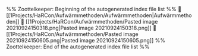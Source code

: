 %% Zoottelkeeper: Beginning of the autogenerated index file list  %%
📄 [[1Projects/HaRCon/Aufwärmmethoden/Aufwärmmethoden|Aufwärmmethoden]]
📄 [[1Projects/HaRCon/Aufwärmmethoden/Pasted image 20210924150318.png|Pasted image 20210924150318.png]]
📄 [[1Projects/HaRCon/Aufwärmmethoden/Pasted image 20210924150605.png|Pasted image 20210924150605.png]]
%% Zoottelkeeper: End of the autogenerated index file list  %%
